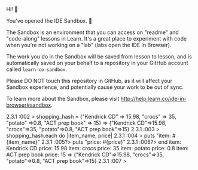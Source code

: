 Hi! 👋

You've opened the IDE Sandbox. 🎉

The Sandbox is an environment that you can access on "readme" and "code-along" lessons in Learn. It's a great place to experiment with code when you're not working on a "lab" (labs open the IDE In Browser).

The work you do in the Sandbox will be saved from lesson to lesson, and is automatically saved on your behalf to a repository in your GitHub account called `learn-co-sandbox`.

Please DO NOT touch this repository in GitHub, as it will affect your Sandbox experience, and potentially cause your work to be out of sync.

To learn more about the Sandbox, please visit http://help.learn.co/ide-in-browser#sandbox.



2.3.1 :002 > shopping_hash = {"Kendrick CD" => 15.98, "crocs" => 35, "potato" =>0.8, "ACT prep book" => 15}
 => {"Kendrick CD"=>15.98, "crocs"=>35, "potato"=>0.8, "ACT prep book"=>15}
2.3.1 :003 > shopping_hash.each do |item_name, price|
2.3.1 :004 >     puts "item: #{item_name}"
2.3.1 :005?>     puts "price: #{price}"
2.3.1 :006?>   end
item: Kendrick CD
price: 15.98
item: crocs
price: 35
item: potato
price: 0.8
item: ACT prep book
price: 15
 => {"Kendrick CD"=>15.98, "crocs"=>35, "potato"=>0.8, "ACT prep book"=>15}
2.3.1 :007 >